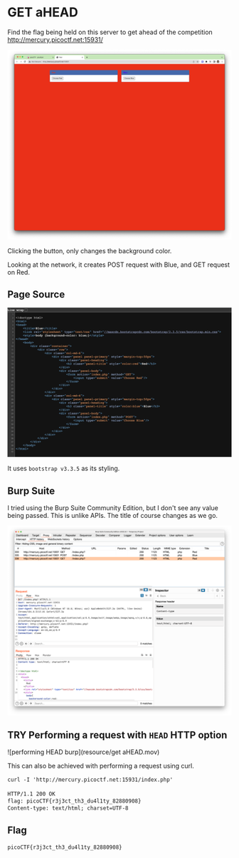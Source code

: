 # GET aHEAD

Find the flag being held on this server to get ahead of the competition http://mercury.picoctf.net:15931/

![image_2022-08-16-05-55-40](resource/image_2022-08-16-05-55-40.png)

Clicking the button, only changes the background color.

Looking at the network, it creates POST request with Blue, and GET request on Red.

## Page Source

![page-source](resource/page-source.png)

It uses `bootstrap v3.3.5` as its styling.

## Burp Suite

I tried using the Burp Suite Community Edition, but I don't see any value being passed. This is unlike APIs.
The title of course changes as we go.

![burp-suite-http-proxy](resource/burp-suite-http-proxy.png)

## TRY Performing a request with `HEAD` HTTP option

![performing HEAD burp](resource/get aHEAD.mov)

This can also be achieved with performing a request using curl.

```curl
curl -I 'http://mercury.picoctf.net:15931/index.php'

HTTP/1.1 200 OK
flag: picoCTF{r3j3ct_th3_du4l1ty_82880908}
Content-type: text/html; charset=UTF-8
```

## Flag

```
picoCTF{r3j3ct_th3_du4l1ty_82880908}
```

